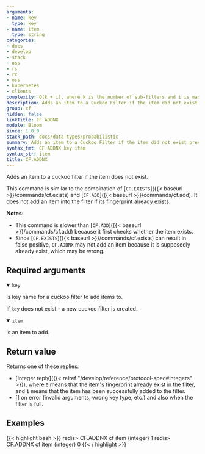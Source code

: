 ```yaml
---
arguments:
- name: key
  type: key
- name: item
  type: string
categories:
- docs
- develop
- stack
- oss
- rs
- rc
- oss
- kubernetes
- clients
complexity: O(k + i), where k is the number of sub-filters and i is maxIterations
description: Adds an item to a Cuckoo Filter if the item did not exist previously.
group: cf
hidden: false
linkTitle: CF.ADDNX
module: Bloom
since: 1.0.0
stack_path: docs/data-types/probabilistic
summary: Adds an item to a Cuckoo Filter if the item did not exist previously.
syntax_fmt: CF.ADDNX key item
syntax_str: item
title: CF.ADDNX
---
```

Adds an item to a cuckoo filter if the item does not exist.

This command is similar to the combination of [`CF.EXISTS`]({{< baseurl >}}/commands/cf.exists) and [`CF.ADD`]({{< baseurl >}}/commands/cf.add). It does not add an item into the filter if its fingerprint already exists.

<note><b>Notes:</b>

- This command is slower than [`CF.ADD`]({{< baseurl >}}/commands/cf.add) because it first checks whether the item exists.
- Since [`CF.EXISTS`]({{< baseurl >}}/commands/cf.exists) can result in false positive, `CF.ADDNX` may not add an item because it is supposedly already exist, which may be wrong.

</note>

## Required arguments

<details open><summary><code>key</code></summary>

is key name for a cuckoo filter to add items to.

If `key` does not exist - a new cuckoo filter is created.
</details>

<details open><summary><code>item</code></summary>

is an item to add.
</details>

## Return value

Returns one of these replies:

- [Integer reply]({{< relref "/develop/reference/protocol-spec#integers" >}}), where `0` means that the item's fingerprint already exist in the filter, and `1` means that the item has been successfully added to the filter.
- [] on error (invalid arguments, wrong key type, etc.) and also when the filter is full.

## Examples

{{< highlight bash >}}
redis> CF.ADDNX cf item
(integer) 1
redis> CF.ADDNX cf item
(integer) 0
{{< / highlight >}}
